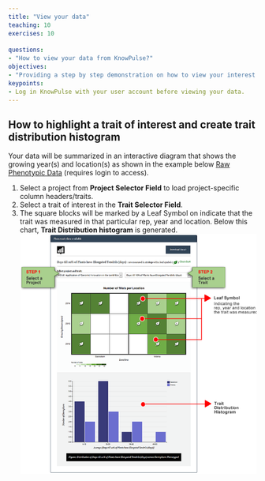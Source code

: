 ```yaml
---
title: "View your data"
teaching: 10
exercises: 10
 
questions:
- "How to view your data from KnowPulse?"
objectives:
- "Providing a step by step demonstration on how to view your interest trait(s) from KnowPulse."
keypoints:
- Log in KnowPulse with your user account before viewing your data.
---
```


## How to highlight a trait of interest and create trait distribution histogram
Your data will be summarized in an interactive diagram that shows the growing year(s) and location(s) as shown in the example below [Raw Phenotypic Data](https://knowpulse.usask.ca/phenotypes/raw) (requires login to access). 

1.	Select a project from **Project Selector Field** to load project-specific column headers/traits.
2.	Select a trait of interest in the **Trait Selector Field**.
3.	The square blocks will be marked by a Leaf Symbol on indicate that the trait was measured in that particular rep, year and location. Below this chart, **Trait Distribution histogram** is generated.
![Screenshot of main code listing](../fig/howto-upload-raw-phenotypic-data.18.png)

